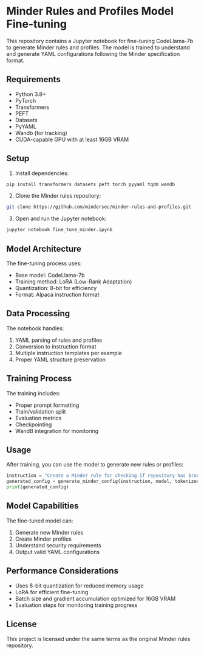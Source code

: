 # Minder Rules and Profiles Model Fine-tuning

This repository contains a Jupyter notebook for fine-tuning CodeLlama-7b to generate Minder rules and profiles. The model is trained to understand and generate YAML configurations following the Minder specification format.

## Requirements

- Python 3.8+
- PyTorch
- Transformers
- PEFT
- Datasets
- PyYAML
- Wandb (for tracking)
- CUDA-capable GPU with at least 16GB VRAM

## Setup

1. Install dependencies:
```bash
pip install transformers datasets peft torch pyyaml tqdm wandb
```

2. Clone the Minder rules repository:
```bash
git clone https://github.com/mindersec/minder-rules-and-profiles.git
```

3. Open and run the Jupyter notebook:
```bash
jupyter notebook fine_tune_minder.ipynb
```

## Model Architecture

The fine-tuning process uses:
- Base model: CodeLlama-7b
- Training method: LoRA (Low-Rank Adaptation)
- Quantization: 8-bit for efficiency
- Format: Alpaca instruction format

## Data Processing

The notebook handles:
1. YAML parsing of rules and profiles
2. Conversion to instruction format
3. Multiple instruction templates per example
4. Proper YAML structure preservation

## Training Process

The training includes:
- Proper prompt formatting
- Train/validation split
- Evaluation metrics
- Checkpointing
- WandB integration for monitoring

## Usage

After training, you can use the model to generate new rules or profiles:

```python
instruction = "Create a Minder rule for checking if repository has branch protection enabled"
generated_config = generate_minder_config(instruction, model, tokenizer)
print(generated_config)
```

## Model Capabilities

The fine-tuned model can:
1. Generate new Minder rules
2. Create Minder profiles
3. Understand security requirements
4. Output valid YAML configurations

## Performance Considerations

- Uses 8-bit quantization for reduced memory usage
- LoRA for efficient fine-tuning
- Batch size and gradient accumulation optimized for 16GB VRAM
- Evaluation steps for monitoring training progress

## License

This project is licensed under the same terms as the original Minder rules repository.

